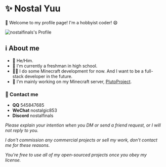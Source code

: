 # ✨ Nostal Yuu

👋 Welcome to my profile page! I'm a hobbyist coder! 😄

<div style="display: flex; justify-content: space-between;">
    <span><img src="https://github-readme-stats.vercel.app/api?username=nostalfinals&show_icons=true&theme=radical" alt="nostalfinals's Profile"></span>
    <span>
      <!--START_SECTION:waka-->
      <!--END_SECTION:waka-->
    </span>
</div>

<!--
![nostalfinals's Profile](https://github-readme-stats.vercel.app/api?username=nostalfinals&show_icons=true&theme=radical)
-->

## ℹ️ About me
- 👦 He/Him.
- 🏫 I'm currently a freshman in high school.
- 👨‍💻 I do some Minecraft development for now. And I want to be a full-stack developer in the future.
- 💫 I'm mainly working on my Minecraft server, [PlutoProject](https://github.com/PlutoProject).

### 📱 Contact me

- **QQ** 545847685
- **WeChat** nostalgic853
- **Discord** nostalfinals

*Please explain your intention when you DM or send a friend request, or I will not reply to you.*

*I don't commission any commercial projects or sell my work, don't contact me for these reasons.*

*You're free to use all of my open-sourced projects once you obey my license.*
